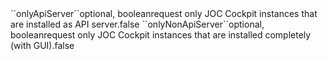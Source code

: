 <tr><td>``onlyApiServer``</td><td>optional, boolean</td><td>request only JOC Cockpit instances that are installed as API server.</td><td></td><td>false</td></tr>
<tr><td>``onlyNonApiServer``</td><td>optional, boolean</td><td>request only JOC Cockpit instances that are installed completely (with GUI).</td><td></td><td>false</td></tr>
    